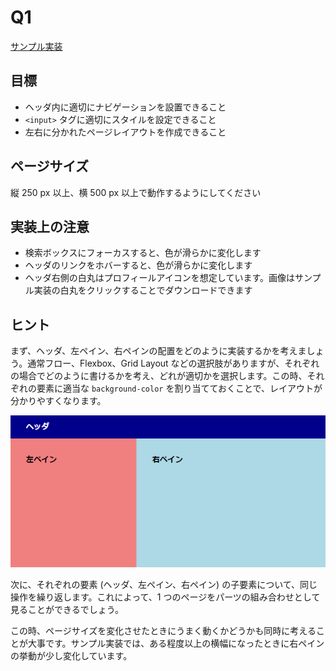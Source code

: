 # Q1

[サンプル実装](./sample-implementation/q1.html)

## 目標

- ヘッダ内に適切にナビゲーションを設置できること
- `<input>` タグに適切にスタイルを設定できること
- 左右に分かれたページレイアウトを作成できること

## ページサイズ

縦 250 px 以上、横 500 px 以上で動作するようにしてください

## 実装上の注意

- 検索ボックスにフォーカスすると、色が滑らかに変化します
- ヘッダのリンクをホバーすると、色が滑らかに変化します
- ヘッダ右側の白丸はプロフィールアイコンを想定しています。画像はサンプル実装の白丸をクリックすることでダウンロードできます

## ヒント

まず、ヘッダ、左ペイン、右ペインの配置をどのように実装するかを考えましょう。通常フロー、Flexbox、Grid Layout などの選択肢がありますが、それぞれの場合でどのように書けるかを考え、どれが適切かを選択します。この時、それぞれの要素に適当な `background-color` を割り当てておくことで、レイアウトが分かりやすくなります。

![1](./images/q1-1.png)

次に、それぞれの要素 (ヘッダ、左ペイン、右ペイン) の子要素について、同じ操作を繰り返します。これによって、1 つのページをパーツの組み合わせとして見ることができるでしょう。

この時、ページサイズを変化させたときにうまく動くかどうかも同時に考えることが大事です。サンプル実装では、ある程度以上の横幅になったときに右ペインの挙動が少し変化しています。
